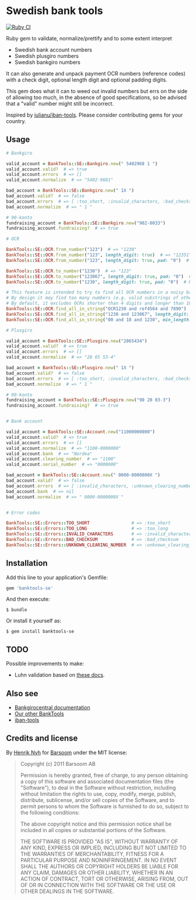 # Swedish bank tools

[![Ruby CI](https://github.com/barsoom/banktools-se/actions/workflows/ci.yml/badge.svg)](https://github.com/barsoom/banktools-se/actions/workflows/ci.yml)

Ruby gem to validate, normalize/prettify and to some extent interpret

  * Swedish bank account numbers
  * Swedish plusgiro numbers
  * Swedish bankgiro numbers

It can also generate and unpack payment OCR numbers (reference codes) with a check digit, optional length digit and optional padding digits.

This gem does what it can to weed out invalid numbers but errs on the side of allowing too much, in the absence of good specifications, so be advised that a "valid" number might still be incorrect.

Inspired by [iulianu/iban-tools](https://github.com/iulianu/iban-tools). Please consider contributing gems for your country.


## Usage

```ruby
# Bankgiro

valid_account = BankTools::SE::Bankgiro.new(" 5402968 1 ")
valid_account.valid?  # => true
valid_account.errors  # => []
valid_account.normalize  # => "5402-9681"

bad_account = BankTools::SE::Bankgiro.new(" 1X ")
bad_account.valid?  # => false
bad_account.errors  # => [ :too_short, :invalid_characters, :bad_checksum ]
bad_account.normalize  # => " 1 "

# 90-konto
fundraising_account = BankTools::SE::Bankgiro.new("902-0033")
fundraising_account.fundraising?  # => true

# OCR

BankTools::SE::OCR.from_number("123")  # => "1230"
BankTools::SE::OCR.from_number("123", length_digit: true)  # => "12351"
BankTools::SE::OCR.from_number("123", length_digit: true, pad: "0")  # => "123067"

BankTools::SE::OCR.to_number("1230")  # => "123"
BankTools::SE::OCR.to_number("123067", length_digit: true, pad: "0")  # => "123"
BankTools::SE::OCR.to_number("1230", length_digit: true, pad: "0")  # Raises exception because there's no length digit or padding.

# This feature is intended to try to find all OCR numbers in a noisy bank statement string.
# By design it may find too many numbers (e.g. valid substrings of other numbers), so you should check results against actual outstanding invoices.
# By default, it excludes OCRs shorter than 4 digits and longer than 18 digits, but this limit can be specified per below.
BankTools::SE::OCR.find_all_in_string("OCR1230 and ref4564 and 7890")  # => [ "1230", "4564", … ]
BankTools::SE::OCR.find_all_in_string("1230 and 123067", length_digit: true, pad: "0")  # => [ "123067" ]
BankTools::SE::OCR.find_all_in_string("00 and 18 and 1230", min_length: 2, max_length: 3)  # => [ "00", "018", "18" ]

# Plusgiro

valid_account = BankTools::SE::Plusgiro.new("2865434")
valid_account.valid?  # => true
valid_account.errors  # => []
valid_account.normalize  # => "28 65 53-4"

bad_account = BankTools::SE::Plusgiro.new(" 1X ")
bad_account.valid?  # => false
bad_account.errors  # => [ :too_short, :invalid_characters, :bad_checksum ]
bad_account.normalize  # => " 1 "

# 90-konto
fundraising_account = BankTools::SE::Plusgiro.new("90 20 03-3")
fundraising_account.fundraising?  # => true


# Bank account

valid_account = BankTools::SE::Account.new("11000000000")
valid_account.valid?  # => true
valid_account.errors  # => []
valid_account.normalize  # => "1100-0000000"
valid_account.bank  # => "Nordea"
valid_account.clearing_number  # => "1100"
valid_account.serial_number  # => "0000000"

bad_account = BankTools::SE::Account.new(" 0000-0000000X ")
bad_account.valid?  # => false
bad_account.errors  # => [ :invalid_characters, :unknown_clearing_number ]
bad_account.bank  # => nil
bad_account.normalize  # => " 0000-0000000X "


# Error codes

BankTools::SE::Errors::TOO_SHORT                # => :too_short
BankTools::SE::Errors::TOO_LONG                 # => :too_long
BankTools::SE::Errors::INVALID_CHARACTERS       # => :invalid_characters
BankTools::SE::Errors::BAD_CHECKSUM             # => :bad_checksum
BankTools::SE::Errors::UNKNOWN_CLEARING_NUMBER  # => :unknown_clearing_number
```

## Installation

Add this line to your application's Gemfile:

```ruby
gem 'banktools-se'
```

And then execute:

    $ bundle

Or install it yourself as:

    $ gem install banktools-se


## TODO

Possible improvements to make:

  * Luhn validation based on [these docs](https://www.bankgirot.se/globalassets/dokument/anvandarmanualer/bankernaskontonummeruppbyggnad_anvandarmanual_sv.pdf).


## Also see

* [Bankgirocentral documentation](https://www.bankgirot.se/kundservice/handbocker/)
* [Our other BankTools](https://github.com/barsoom?q=banktools)
* [iban-tools](https://github.com/iulianu/iban-tools)


## Credits and license

By [Henrik Nyh](http://henrik.nyh.se/) for [Barsoom](http://barsoom.se) under the MIT license:

>  Copyright (c) 2011 Barsoom AB
>
>  Permission is hereby granted, free of charge, to any person obtaining a copy
>  of this software and associated documentation files (the "Software"), to deal
>  in the Software without restriction, including without limitation the rights
>  to use, copy, modify, merge, publish, distribute, sublicense, and/or sell
>  copies of the Software, and to permit persons to whom the Software is
>  furnished to do so, subject to the following conditions:
>
>  The above copyright notice and this permission notice shall be included in
>  all copies or substantial portions of the Software.
>
>  THE SOFTWARE IS PROVIDED "AS IS", WITHOUT WARRANTY OF ANY KIND, EXPRESS OR
>  IMPLIED, INCLUDING BUT NOT LIMITED TO THE WARRANTIES OF MERCHANTABILITY,
>  FITNESS FOR A PARTICULAR PURPOSE AND NONINFRINGEMENT. IN NO EVENT SHALL THE
>  AUTHORS OR COPYRIGHT HOLDERS BE LIABLE FOR ANY CLAIM, DAMAGES OR OTHER
>  LIABILITY, WHETHER IN AN ACTION OF CONTRACT, TORT OR OTHERWISE, ARISING FROM,
>  OUT OF OR IN CONNECTION WITH THE SOFTWARE OR THE USE OR OTHER DEALINGS IN
>  THE SOFTWARE.
